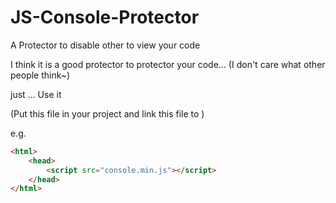 # JS-Console-Protector
A Protector to disable other to view your code

I think it is a good protector to protector your code... (I don't care what other people think~)

just ... Use it

(Put this file in your project and link this file to <head></head>)

e.g.

```html
<html>
    <head>
        <script src="console.min.js"></script>
    </head>
</html>
```
